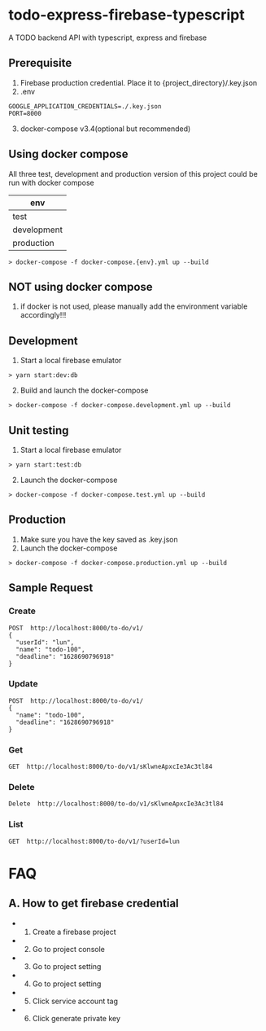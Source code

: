# todo-express-firebase-typescript

A TODO backend API with typescript, express and firebase

## Prerequisite

1. Firebase production credential. Place it to {project_directory}/.key.json
2. .env

```
GOOGLE_APPLICATION_CREDENTIALS=./.key.json
PORT=8000
```

3. docker-compose v3.4(optional but recommended)

## Using docker compose

All three test, development and production version of this project could be run with docker compose

| env         |
| ----------- |
| test        |
| development |
| production  |

```
> docker-compose -f docker-compose.{env}.yml up --build
```

## NOT using docker compose

1. if docker is not used, please manually add the environment variable accordingly!!!

## Development

1. Start a local firebase emulator

```
> yarn start:dev:db
```

2. Build and launch the docker-compose

```
> docker-compose -f docker-compose.development.yml up --build
```

## Unit testing

1. Start a local firebase emulator

```
> yarn start:test:db
```

2. Launch the docker-compose

```
> docker-compose -f docker-compose.test.yml up --build
```

## Production

1. Make sure you have the key saved as .key.json
2. Launch the docker-compose

```
> docker-compose -f docker-compose.production.yml up --build
```

## Sample Request

### Create

```
POST  http://localhost:8000/to-do/v1/
{
  "userId": "lun",
  "name": "todo-100",
  "deadline": "1628690796918"
}
```

### Update

```
POST  http://localhost:8000/to-do/v1/
{
  "name": "todo-100",
  "deadline": "1628690796918"
}
```

### Get

```
GET  http://localhost:8000/to-do/v1/sKlwneApxcIe3Ac3tl84
```

### Delete

```
Delete  http://localhost:8000/to-do/v1/sKlwneApxcIe3Ac3tl84
```

### List

```
GET  http://localhost:8000/to-do/v1/?userId=lun
```

# FAQ

## A. How to get firebase credential

- 1. Create a firebase project
- 2. Go to project console
- 3. Go to project setting
- 4. Go to project setting
- 5. Click service account tag
- 6. Click generate private key
